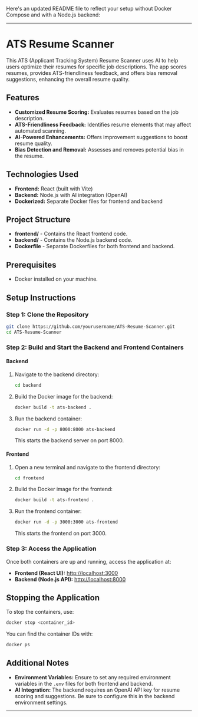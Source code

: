 Here's an updated README file to reflect your setup without Docker Compose and with a Node.js backend:

---

# ATS Resume Scanner

This ATS (Applicant Tracking System) Resume Scanner uses AI to help users optimize their resumes for specific job descriptions. The app scores resumes, provides ATS-friendliness feedback, and offers bias removal suggestions, enhancing the overall resume quality.

## Features

- **Customized Resume Scoring:** Evaluates resumes based on the job description.
- **ATS-Friendliness Feedback:** Identifies resume elements that may affect automated scanning.
- **AI-Powered Enhancements:** Offers improvement suggestions to boost resume quality.
- **Bias Detection and Removal:** Assesses and removes potential bias in the resume.

## Technologies Used

- **Frontend:** React (built with Vite)
- **Backend:** Node.js with AI integration (OpenAI)
- **Dockerized:** Separate Docker files for frontend and backend

## Project Structure

- **frontend/** - Contains the React frontend code.
- **backend/** - Contains the Node.js backend code.
- **Dockerfile** - Separate Dockerfiles for both frontend and backend.

## Prerequisites

- Docker installed on your machine.

## Setup Instructions

### Step 1: Clone the Repository

```bash
git clone https://github.com/yourusername/ATS-Resume-Scanner.git
cd ATS-Resume-Scanner
```

### Step 2: Build and Start the Backend and Frontend Containers

#### Backend

1. Navigate to the backend directory:
   ```bash
   cd backend
   ```

2. Build the Docker image for the backend:
   ```bash
   docker build -t ats-backend .
   ```

3. Run the backend container:
   ```bash
   docker run -d -p 8000:8000 ats-backend
   ```

   This starts the backend server on port 8000.

#### Frontend

1. Open a new terminal and navigate to the frontend directory:
   ```bash
   cd frontend
   ```

2. Build the Docker image for the frontend:
   ```bash
   docker build -t ats-frontend .
   ```

3. Run the frontend container:
   ```bash
   docker run -d -p 3000:3000 ats-frontend
   ```

   This starts the frontend on port 3000.

### Step 3: Access the Application

Once both containers are up and running, access the application at:

- **Frontend (React UI):** [http://localhost:3000](http://localhost:3000)
- **Backend (Node.js API):** [http://localhost:8000](http://localhost:8000)

## Stopping the Application

To stop the containers, use:

```bash
docker stop <container_id>
```

You can find the container IDs with:

```bash
docker ps
```

## Additional Notes

- **Environment Variables:** Ensure to set any required environment variables in the `.env` files for both frontend and backend.
- **AI Integration:** The backend requires an OpenAI API key for resume scoring and suggestions. Be sure to configure this in the backend environment settings.

--- 

